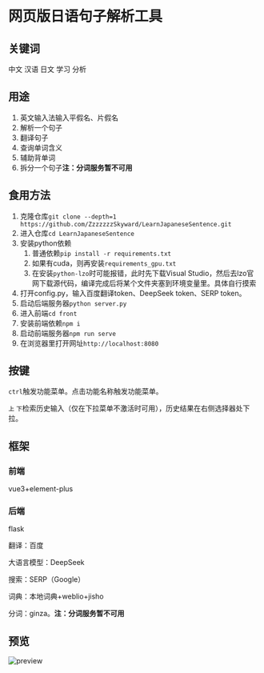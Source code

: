 # 网页版日语句子解析工具

## 关键词

中文 汉语 日文 学习 分析

## 用途

1. 英文输入法输入平假名、片假名
2. 解析一个句子
3. 翻译句子
4. 查询单词含义
5. 辅助背单词
6. 拆分一个句子**注：分词服务暂不可用**

## 食用方法

1. 克隆仓库`git clone --depth=1 https://github.com/ZzzzzzzSkyward/LearnJapaneseSentence.git`
2. 进入仓库`cd LearnJapaneseSentence`
3. 安装python依赖
   1. 普通依赖`pip install -r requirements.txt`
   2. 如果有cuda，则再安装`requirements_gpu.txt`
   3. 在安装`python-lzo`时可能报错，此时先下载Visual Studio，然后去lzo官网下载源代码，编译完成后将某个文件夹塞到环境变量里。具体自行摸索
4. 打开config.py，输入百度翻译token、DeepSeek token、SERP token。
5. 启动后端服务器`python server.py`
6. 进入前端`cd front`
7. 安装前端依赖`npm i`
8. 启动前端服务器`npm run serve`
9. 在浏览器里打开网址`http://localhost:8080`

## 按键

`ctrl`触发功能菜单。点击功能名称触发功能菜单。

`上` `下`检索历史输入（仅在下拉菜单不激活时可用），历史结果在右侧选择器处下拉。

## 框架

### 前端

vue3+element-plus

### 后端

flask

翻译：百度

大语言模型：DeepSeek

搜索：SERP（Google）

词典：本地词典+weblio+jisho

分词：ginza。**注：分词服务暂不可用**

## 预览

![preview](Z:\LearnJapaneseSentence\preview.png)